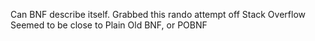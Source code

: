 Can BNF describe itself.
Grabbed this rando attempt off Stack Overflow
Seemed to be close to Plain Old BNF, or POBNF